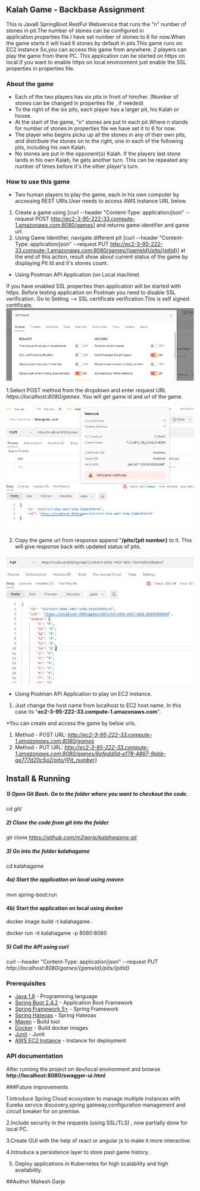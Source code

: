 ## Kalah Game - Backbase Assignment
This is Java8 SpringBoot RestFul Webservice that runs the "n" number of stones in pit.The number of stones can be configured in application.properties file.I have set number of stones to 6 for now.When the game starts it will load 6 stones by default in pits.This game runs on EC2 instance So,you can access this game from anywhere. 2 players can play the game from there PC.
This application can be started on https on local.If you want to enable https on local environment just enable the SSL properties in properties file.

### About the game
* Each of the two players has six pits in front of him/her. (Number of stones can be changed in properties file , if needed)
* To the right of the six pits, each player has a larger pit, his Kalah or house.
* At the start of the game, "n" stones are put In each pit.Where n stands for number of stones.In properties file we have set it to 6 for now.
* The player who begins picks up all the stones in any of their own pits, and distribute the stones on to the right, one in each of the following pits, including his own Kalah.
* No stones are put in the opponent(s) Kalah. If the players last stone lands in his own Kalah, he gets another turn. This can be repeated any number of times before it's the other player's turn.

### How to use this game
* Two human players to play the game, each in his own computer by accessing REST URIs.User needs to access AWS instance URL below.

1. Create a game using [curl --header "Content-Type: application/json" --request POST http://ec2-3-95-222-33.compute-1.amazonaws.com:8080/games] and returns game identifier and game url.
2. Using Game Identifier, navigate different pit [curl --header "Content-Type: application/json" --request PUT  http://ec2-3-95-222-33.compute-1.amazonaws.com:8080/games/{gameId}/pits/{pitId}] at the end of this action, result show about current status of the game by displaying Pit Id and it's stones count.

* Using Postman API Application (on Local machine)

If you have enabled SSL properties then application will be started with https. Before testing application on Postman you need to disable SSL verification.
Go to Setting --> SSL certificate verification.This is self signed certificate.
  ![img.png](img.png)
  

1.Select POST method from the dropdown and enter request URL _https://localhost:8080/games_. You will get game id and url of the game.


![img_1.png](img_1.png)


2. Copy the game url from response append "**/pits/{pit number}** to it. This will give response back with updated status of pits.

![img_2.png](img_2.png)

* Using Postman API Application to play on EC2 instance.
1. Just change the host name from localhost to EC2 host name. In this case its "**ec2-3-95-222-33.compute-1.amazonaws.com**".

*You can create and access the game by below urls.

   1. Method - POST   URL:  _http://ec2-3-95-222-33.compute-1.amazonaws.com:8080/games_
   2. Method - PUT    URL:  _http://ec2-3-95-222-33.compute-1.amazonaws.com:8080/games/6efedd0d-ef78-4867-9ebb-ae777d20c5a2/pits/{Pit_number}_


## Install & Running

##### 1) Open Git Bash. Go to the folder where you want to checkout the code.

cd git/

##### 2) Clone the code from git into the folder

git clone _https://github.com/m2garje/kalahagame.git_

##### 3) Go into the folder kalahagame

cd kalahagame

##### 4a) Start the application on local using maven

mvn spring-boot:run

#### 4b) Start the application on local using docker

docker image build -t kalahagame .

docker run -it kalahagame -p 8080:8080

##### 5) Call the API using curl

curl --header "Content-Type: application/json" --request PUT _http://localhost:8080/games/{gameId}/pits/{pitId}_


### Prerequisites
* [Java 1.8](http://www.oracle.com/technetwork/java/javase/downloads/index.html)  - Programming language
* [Spring Boot 2.4.2](https://spring.io/projects/spring-boot) - Application Boot Framework
* [Spring Framework 5+](https://spring.io/projects/spring-framework) - Spring Framework
* [Spring Hateoas](https://spring.io/projects/spring-hateoas) - Spring Hateoas
* [Maven](https://maven.apache.org/) - Build tool
* [Docker](https://docker.com/) - Build docker images
* [Junit](https://junit.org/junit5/) - Junit
* [AWS EC2 Instance](https://aws.amazon.com/ec2/instance-types/) - Instance for deployment


### API documentation
After running the project on dev/local environment and browse **http://localhost:8080/swagger-ui.html**


###Future improvements

1.Introduce Spring Cloud ecosystem to manage multiple instances with Eureka service discovery,spring gateway,configuration management and circuit breaker for on premise.

2.Include security in the requests (using SSL/TLS) , now partially done for local PC.

3.Create GUI with the help of react or angular js to make it more interactive.

4.Introduce a persistence layer to store past game history.

5. Deploy applications in Kubernetes for high scalability and high availability.


##Author
Mahesh Garje


